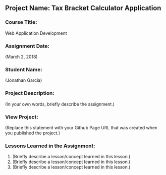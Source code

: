 ## Project Name:  Tax Bracket Calculator Application

### Course Title:
Web Application Development

### Assignment Date:  
(March 2, 2018)

### Student Name:  
(Jonathan Garcia)

### Project Description:
(In your own words, briefly describe the assignment.)

### View Project:
(Replace this statement with your Github Page URL that was created when you 
 published the project.)

### Lessons Learned in the Assignment:
1. (Briefly describe a lesson/concept learned in this lesson.)
2. (Briefly describe a lesson/concept learned in this lesson.)
3. (Briefly describe a lesson/concept learned in this lesson.)

